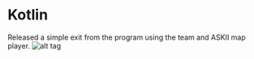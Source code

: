 # Kotlin
Released a simple exit from the program using the team and ASKII map player.
![alt tag](https://github.com/Galads/picture/blob/master/rkotlin%20map.png)
